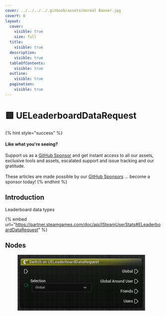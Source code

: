 ```yaml
---
cover: ../../../../.gitbook/assets/Unreal Banner.jpg
coverY: 0
layout:
  cover:
    visible: true
    size: full
  title:
    visible: true
  description:
    visible: true
  tableOfContents:
    visible: true
  outline:
    visible: true
  pagination:
    visible: true
---
```


# 🟨 UELeaderboardDataRequest

{% hint style="success" %}
#### Like what you're seeing?

Support us as a [GitHub Sponsor](../../../../become-a-sponsor/) and get instant access to all our assets, exclusive tools and assets, escalated support and issue tracking and our gratitude.\
\
These articles are made possible by our [GitHub Sponsors](../../../../become-a-sponsor/) ... become a sponsor today!
{% endhint %}

## Introduction

Leaderboard data types

{% embed url="https://partner.steamgames.com/doc/api/ISteamUserStats#ELeaderboardDataRequest" %}

## Nodes

<figure><img src="../../../../.gitbook/assets/image (4) (1) (1) (1) (1).png" alt=""><figcaption></figcaption></figure>
